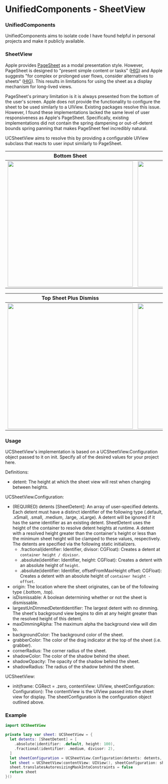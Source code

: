 # UnifiedComponents - SheetView

### UnifiedComponents
UnifiedComponents aims to isolate code I have found helpful in personal projects and make it publicly available.

### SheetView
Apple provides [PageSheet](https://developer.apple.com/documentation/uikit/uimodalpresentationstyle/pagesheet) as a modal presentation style. However, PageSheet is designed to "present simple content or tasks" ([HIG](https://developer.apple.com/design/human-interface-guidelines/sheets)) and Apple suggests "for complex or prolonged user flows, consider alternatives to sheets" ([HIG](https://developer.apple.com/design/human-interface-guidelines/sheets)). This results in limitations for using the sheet as a display mechanism for long-lived views.

PageSheet's primary limitation is it is always presented from the bottom of the user's screen. Apple does not provide the functionality to configure the sheet to be used similarly to a UIView. Existing packages resolve this issue. However, I found these implementations lacked the same level of user responsiveness as Apple's PageSheet. Specifically, existing implementations did not contain the spring dampening or out-of-detent bounds spring panning that makes PageSheet feel incredibly natural.

UCSheetView aims to resolve this by providing a configurable UIView subclass that reacts to user input similarly to PageSheet.

<div align="center">

| Bottom Sheet | Bottom Sheet Above Subview |
|-|-|
|[<img src="https://github.com/user-attachments/assets/9757647e-392d-4170-aaa1-92997bc1dc70" width="400" />](https://github.com/user-attachments/assets/9757647e-392d-4170-aaa1-92997bc1dc70)|[<img src="https://github.com/user-attachments/assets/1a7cac45-96f0-4663-b706-3b5c9bb848a0" width="400" />](https://github.com/user-attachments/assets/1a7cac45-96f0-4663-b706-3b5c9bb848a0)|

| Top Sheet Plus Dismiss | Top Sheet Below Subview |
|-|-|
|[<img src="https://github.com/user-attachments/assets/dc83a3dc-cf5e-4eee-b029-bddfa93a111e" width="400" />](https://github.com/user-attachments/assets/dc83a3dc-cf5e-4eee-b029-bddfa93a111e)|[<img src="https://github.com/user-attachments/assets/2c056543-c022-43ef-a366-69a8e4127d9a" width="400" />](https://github.com/user-attachments/assets/2c056543-c022-43ef-a366-69a8e4127d9a)|

</div>

### Usage
UCSheetView's implementation is based on a UCSheetView.Configuration object passed to it on init. Specify all of the desired values for your project here.

Definitions:
- detent: The height at which the sheet view will rest when changing between heights.

UCSheetView.Configuration:
- (REQUIRED) detents [SheetDetent]: An array of user-specified detents. Each detent must have a distinct identifier of the following type (.default, .xSmall, .small, .medium, .large, .xLarge). A detent will be ignored if it has the same identifier as an existing detent. SheetDetent uses the height of the container to resolve detent heights at runtime. A detent with a resolved height greater than the container's height or less than the minimum sheet height will be clamped to these values, respectively. The detents are specified via the following static initializers.
  - .fractional(identifier: Identifier, divisor: CGFloat): Creates a detent at `container height / divisor`. 
  - .absolute(identifier: Identifier, height: CGFloat): Creates a detent with an absolute height of `height`. 
  - .absolute(identifier: Identifier, offsetFromMaxHeight offset: CGFloat): Creates a detent with an absolute height of `container height - offset`.
 - origin: The location where the sheet originates, can be of the following type (.bottom, .top).
 - isDismissable: A boolean determining whether or not the sheet is dismissable.
 - largestUnDimmedDetentIdentifier: The largest detent with no dimming. The sheet's background view begins to dim at any height greater than the resolved height of this detent.
 - maxDimmingAlpha: The maximum alpha the background view will dim to.
 - backgroundColor: The background color of the sheet.
 - grabberColor: The color of the drag indicator at the top of the sheet (i.e. grabber).
 - cornerRadius: The corner radius of the sheet.
 - shadowColor: The color of the shadow behind the sheet.
 - shadowOpacity: The opacity of the shadow behind the sheet.
 - shadowRadius: The radius of the shadow behind the sheet.

UCSheetView:
- init(frame: CGRect = .zero, contentView: UIView, sheetConfiguration: Configuration): The contentView is the UIView passed into the sheet view for display. The sheetConfiguration is the configuration object outlined above.

### Example
```swift
import UCSheetView

private lazy var sheet: UCSheetView = {
  let detents: [SheetDetent] = [
    .absolute(identifier: .default, height: 100),
    .fractional(identifier: .medium, divisor: 2),
  ]
  let sheetConfiguration = UCSheetView.Configuration(detents: detents, maxDimmingAlpha: 0.8, shadowRadius: 40)
  let sheet = UCSheetView(contentView: UIView(), sheetConfiguration: sheetConfiguration)
  sheet.translatesAutoresizingMaskIntoConstraints = false
  return sheet
}()
```
